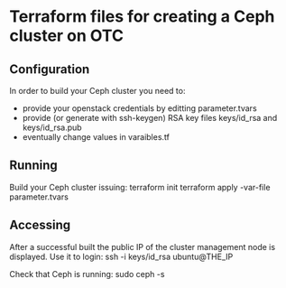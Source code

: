 # Terraform files for creating a Ceph cluster on OTC

## Configuration
In order to build your Ceph cluster you need to:
* provide your openstack credentials by editting parameter.tvars
* provide (or generate with ssh-keygen) RSA key files keys/id_rsa and keys/id_rsa.pub
* eventually change values in varaibles.tf

## Running
Build your Ceph cluster issuing:
terraform init
terraform apply -var-file parameter.tvars

## Accessing
After a successful built the public IP of the cluster management node is displayed. Use it to login:
ssh -i keys/id_rsa ubuntu@THE_IP

Check that Ceph is running:
sudo ceph -s
